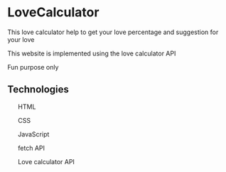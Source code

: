 # LoveCalculator
<p>This love calculator help to get your love percentage and suggestion for your love</p>
<p>This website is implemented using the love calculator API</p>
<p>Fun purpose only</p>
<h2>Technologies</h2>
<ul>HTML</ul>
<ul>CSS</ul>
<ul>JavaScript</ul>
<ul>fetch API</ul>
<ul>Love calculator API</ul>

